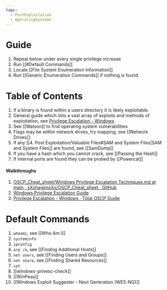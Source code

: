 ```yaml
---
tags:
  - PostExploitation
  - OperatingSystems
---
```


# Guide

1. Repeat below under every single privilege increase
2. Run [[#Default Commands]]
3. Locate [[File System Enumeration Information]]
4. Run [[Generic Enumeration Commands]] if nothing is found.


# Table of Contents

1. If a binary is found within a users directory it is likely exploitable.
2. General guide which lists a vast array of exploits and methods of exploitation, see [Privilege Escalation - Windows](https://mysecurityjournal.blogspot.com/p/client-side-attacks.html)
3. See [[Watson]] to find operating system vulnerabilities  
4. Flags may be within network drives, try mapping, see [[Network Drives]]:
5. If any [[4. Post Exploitation/Valuable Files#SAM and System Files|SAM and System Files]] are found, see [[SamDump]]
6. If you have a hash which you cannot crack, see [[Passing the Hash]]
7. If internal ports are found they can be probed by [[Powercat]] 

#### Walkthroughs

1. [OSCP\_Cheat\_sheet/Windows Privilege Escalation Techniques.md at main · xXxhagenxXx/OSCP\_Cheat\_sheet · GitHub](https://github.com/xXxhagenxXx/OSCP_Cheat_sheet/blob/main/Windows%20Privilege%20Escalation%20Techniques.md)
2. [Windows Privilege Escalation Guide](https://www.absolomb.com/2018-01-26-Windows-Privilege-Escalation-Guide/)
3. [Privilege Escalation - Windows · Total OSCP Guide](https://sushant747.gitbooks.io/total-oscp-guide/content/privilege_escalation_windows.html)
# Default Commands 

1. `whoami`, see [[Who Am I]]
2. `systeminfo`
3. `ipconfig`
4. `arp /a`, see [[Finding Additional Hosts]]
5. `net users`, see [[Finding Users and Groups]]
6. `net share`, see [[Finding Shared Resources]]
7. `set`
8. [[windows-privesc-check]]
9. [[WinPeas]]
10. [[Windows Exploit Suggester - Next Generation (WES-NG)]]



